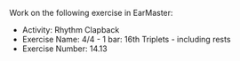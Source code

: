 Work on the following exercise in EarMaster:
- Activity: Rhythm Clapback
- Exercise Name: 4/4 - 1 bar: 16th Triplets - including rests
- Exercise Number: 14.13
